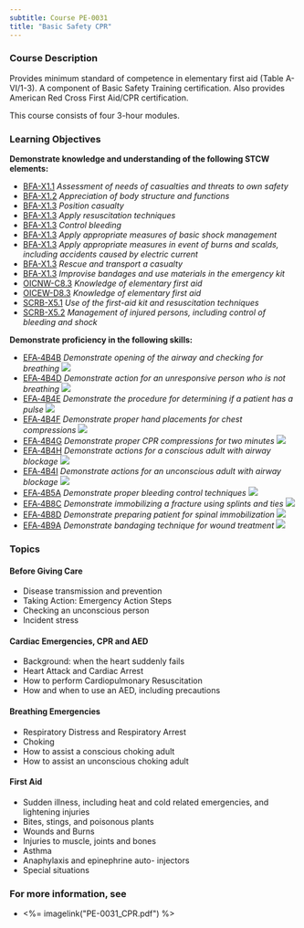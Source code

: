 ```yaml
---
subtitle: Course PE-0031
title: "Basic Safety CPR"
---
```


### Course Description

Provides minimum standard of competence in elementary first aid (Table A-VI/1-3). A component of Basic Safety Training certification. Also provides American Red Cross First Aid/CPR certification.

This course consists of four 3-hour modules.


### Learning Objectives

**Demonstrate knowledge and understanding of the following STCW elements:**

* [BFA-X1.1]({{site.baseurl}}/tables/613.html#BFA-X1.1) *Assessment of needs of casualties and threats to own safety*
* [BFA-X1.2]({{site.baseurl}}/tables/613.html#BFA-X1.2) *Appreciation of body structure and functions*
* [BFA-X1.3]({{site.baseurl}}/tables/613.html#BFA-X1.3) *Position casualty*
* [BFA-X1.3]({{site.baseurl}}/tables/613.html#BFA-X1.3) *Apply resuscitation techniques*
* [BFA-X1.3]({{site.baseurl}}/tables/613.html#BFA-X1.3) *Control bleeding*
* [BFA-X1.3]({{site.baseurl}}/tables/613.html#BFA-X1.3) *Apply appropriate measures of basic shock management*
* [BFA-X1.3]({{site.baseurl}}/tables/613.html#BFA-X1.3) *Apply appropriate measures in event of burns and scalds, including accidents caused by electric current*
* [BFA-X1.3]({{site.baseurl}}/tables/613.html#BFA-X1.3) *Rescue and transport a casualty*
* [BFA-X1.3]({{site.baseurl}}/tables/613.html#BFA-X1.3) *Improvise bandages and use materials in the emergency kit*
* [OICNW-C8.3]({{site.baseurl}}/tables/21.html#OICNW-C8.3) *Knowledge of elementary first aid*
* [OICEW-D8.3]({{site.baseurl}}/tables/31.html#OICEW-D8.3) *Knowledge of elementary first aid*
* [SCRB-X5.1]({{site.baseurl}}/tables/621.html#SCRB-X5.1) *Use of the first-aid kit and resuscitation techniques*
* [SCRB-X5.2]({{site.baseurl}}/tables/621.html#SCRB-X5.2) *Management of injured persons, including control of bleeding and shock*

**Demonstrate proficiency in the following skills:**

* [EFA‑4B4B]( {{site.baseurl}}/assessments/Common/EFA-4B4B) *Demonstrate opening of the airway and checking for breathing* ![]({{site.baseurl}}/assets/images/new.jpg)
* [EFA‑4B4D]( {{site.baseurl}}/assessments/Common/EFA-4B4D) *Demonstrate action for an unresponsive person who is not breathing* ![]({{site.baseurl}}/assets/images/new.jpg)
* [EFA‑4B4E]( {{site.baseurl}}/assessments/Common/EFA-4B4E) *Demonstrate the procedure for determining if a patient has a pulse* ![]({{site.baseurl}}/assets/images/new.jpg)
* [EFA‑4B4F]( {{site.baseurl}}/assessments/Common/EFA-4B4F) *Demonstrate proper hand placements for chest compressions* ![]({{site.baseurl}}/assets/images/new.jpg)
* [EFA‑4B4G]( {{site.baseurl}}/assessments/Common/EFA-4B4G) *Demonstrate proper CPR compressions for two minutes* ![]({{site.baseurl}}/assets/images/new.jpg)
* [EFA‑4B4H]( {{site.baseurl}}/assessments/Common/EFA-4B4H) *Demonstrate actions for a conscious adult with airway blockage* ![]({{site.baseurl}}/assets/images/new.jpg)
* [EFA‑4B4I]( {{site.baseurl}}/assessments/Common/EFA-4B4I) *Demonstrate actions for an unconscious adult with airway blockage* ![]({{site.baseurl}}/assets/images/new.jpg)
* [EFA‑4B5A]( {{site.baseurl}}/assessments/Common/EFA-4B5A) *Demonstrate proper bleeding control techniques* ![]({{site.baseurl}}/assets/images/new.jpg)
* [EFA‑4B8C]( {{site.baseurl}}/assessments/Common/EFA-4B8C) *Demonstrate immobilizing a fracture using splints and ties* ![]({{site.baseurl}}/assets/images/new.jpg)
* [EFA‑4B8D]( {{site.baseurl}}/assessments/Common/EFA-4B8D) *Demonstrate preparing patient for spinal immobilization* ![]({{site.baseurl}}/assets/images/new.jpg)
* [EFA‑4B9A]( {{site.baseurl}}/assessments/Common/EFA-4B9A) *Demonstrate bandaging technique for wound treatment* ![]({{site.baseurl}}/assets/images/new.jpg)

### Topics

#### Before Giving Care

* Disease transmission and prevention
* Taking Action: Emergency Action Steps
* Checking an unconscious person
* Incident stress

#### Cardiac Emergencies, CPR and AED

* Background: when the heart suddenly fails
* Heart Attack and Cardiac Arrest
* How to perform Cardiopulmonary Resuscitation
* How and when to use an AED, including precautions

#### Breathing Emergencies

* Respiratory Distress and Respiratory Arrest
* Choking
* How to assist a conscious choking adult
* How to assist an unconscious choking adult

#### First Aid

* Sudden illness, including heat and cold related emergencies, and lightening injuries
* Bites, stings, and poisonous plants
* Wounds and Burns
* Injuries to muscle, joints and bones
* Asthma
* Anaphylaxis and epinephrine auto- injectors
* Special situations


### For more information, see 

* <%= imagelink("PE-0031_CPR.pdf") %> 



